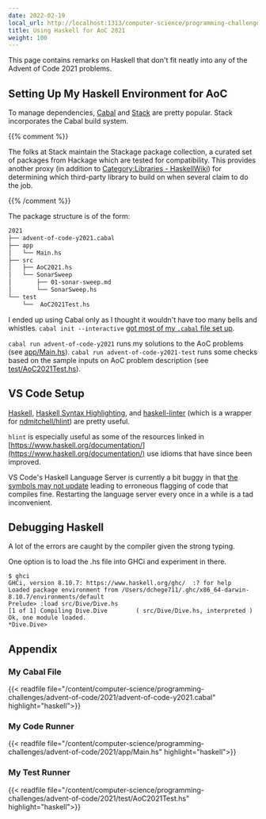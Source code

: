 ```yaml
---
date: 2022-02-19
local_url: http://localhost:1313/computer-science/programming-challenges/advent-of-code/2021/haskell-meta/
title: Using Haskell for AoC 2021
weight: 100
---
```


This page contains remarks on Haskell that don't fit neatly into any
of the Advent of Code 2021 problems.

## Setting Up My Haskell Environment for AoC

To manage dependencies,
[Cabal](https://cabal.readthedocs.io/en/3.6/getting-started.html) and
[Stack](https://docs.haskellstack.org/en/stable/README.html) are pretty
popular. Stack incorporates the Cabal build system.

{{% comment %}}

The folks at Stack maintain the Stackage package collection, a curated
set of packages from Hackage which are tested for compatibility. This
provides another proxy (in addition to [Category:Libraries -
HaskellWiki](https://wiki.haskell.org/Category:Libraries)) for
determining which third-party library to build on when several claim to
do the job.

{{% /comment %}}

The package structure is of the form:

```txt
2021
├── advent-of-code-y2021.cabal
├── app
│   └── Main.hs
├── src
│   ├── AoC2021.hs
│   └── SonarSweep
│       ├── 01-sonar-sweep.md
│       └── SonarSweep.hs
└── test
    └──  AoC2021Test.hs
```

I ended up using Cabal only as I thought it wouldn't have too many bells
and whistles. `cabal init --interactive` [got most of my `.cabal` file
set up](#my-cabal-file).

`cabal run advent-of-code-y2021` runs my solutions to the AoC problems
(see [app/Main.hs](#my-code-runner)). `cabal run advent-of-code-y2021-test`
runs some checks based on the sample inputs on AoC problem description
(see [test/AoC2021Test.hs](#my-test-runner)).

## VS Code Setup

[Haskell](https://marketplace.visualstudio.com/items?itemName=haskell.haskell),
[Haskell Syntax
Highlighting](https://marketplace.visualstudio.com/items?itemName=justusadam.language-haskell),
and
[haskell-linter](https://marketplace.visualstudio.com/items?itemName=hoovercj.haskell-linter)
(which is a wrapper for
[ndmitchell/hlint](https://github.com/ndmitchell/hlint)) are pretty
useful.

`hlint` is especially useful as some of the resources linked in
[https://www.haskell.org/documentation/](https://www.haskell.org/documentation/)
use idioms that have since been improved.

VS Code's Haskell Language Server is currently a bit buggy in that [the
symbols may not
update](https://github.com/haskell/haskell-language-server/issues/366)
leading to erroneous flagging of code that compiles fine. Restarting the
language server every once in a while is a tad inconvenient.

## Debugging Haskell

A lot of the errors are caught by the compiler given the strong typing.

One option is to load the .hs file into GHCi and experiment in there.

```shell
$ ghci
GHCi, version 8.10.7: https://www.haskell.org/ghc/  :? for help
Loaded package environment from /Users/dchege711/.ghc/x86_64-darwin-8.10.7/environments/default
Prelude> :load src/Dive/Dive.hs
[1 of 1] Compiling Dive.Dive        ( src/Dive/Dive.hs, interpreted )
Ok, one module loaded.
*Dive.Dive>
```

## Appendix

### My Cabal File

{{< readfile
  file="/content/computer-science/programming-challenges/advent-of-code/2021/advent-of-code-y2021.cabal"
  highlight="haskell">}}

### My Code Runner

{{< readfile
  file="/content/computer-science/programming-challenges/advent-of-code/2021/app/Main.hs"
  highlight="haskell">}}

### My Test Runner

{{< readfile
  file="/content/computer-science/programming-challenges/advent-of-code/2021/test/AoC2021Test.hs"
  highlight="haskell">}}
